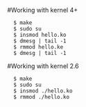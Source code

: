 #Working with kernel 4+

```
  $ make
  $ sudo su 
  $ insmod hello.ko 
  $ dmesg | tail -1 
  $ rmmod hello.ke 
  $ dmesg | tail -1 
```

#Working with kernel 2.6

``` 
  $ make
  $ sudo su
  $ insmod ./hello.ko
  $ rmmod ./hello.ko
